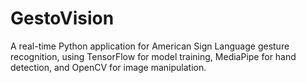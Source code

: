 # GestoVision
A real-time Python application for American Sign Language gesture recognition, using TensorFlow for model training, MediaPipe for hand detection, and OpenCV for image manipulation.
